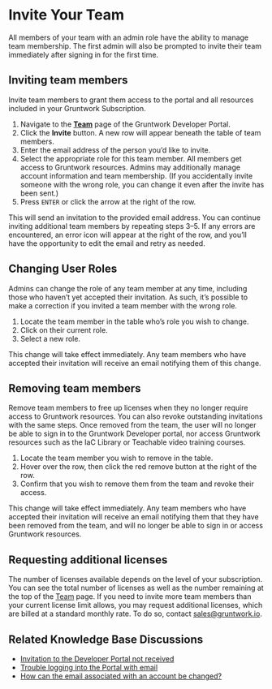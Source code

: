 # Invite Your Team

All members of your team with an admin role have the ability to manage team membership. The first admin will also be prompted to invite their team immediately after signing in for the first time.


## Inviting team members

Invite team members to grant them access to the portal and all resources included in your Gruntwork Subscription.

1. Navigate to the **[Team](https://app.gruntwork.io/team)** page of the Gruntwork Developer Portal.
2. Click the **Invite** button. A new row will appear beneath the table of team members.
3. Enter the email address of the person you’d like to invite.
4. Select the appropriate role for this team member. All members get access to Gruntwork resources. Admins may additionally manage account information and team membership. (If you accidentally invite someone with the wrong role, you can change it even after the invite has been sent.)
5. Press `ENTER` or click the arrow at the right of the row.

This will send an invitation to the provided email address. You can continue inviting additional team members by repeating steps 3–5. If any errors are encountered, an error icon will appear at the right of the row, and you’ll have the opportunity to edit the email and retry as needed.

## Changing User Roles

Admins can change the role of any team member at any time, including those who haven’t yet accepted their invitation. As such, it’s possible to make a correction if you invited a team member with the wrong role.

1. Locate the team member in the table who’s role you wish to change.
2. Click on their current role.
3. Select a new role.

This change will take effect immediately. Any team members who have accepted their invitation will receive an email notifying them of this change.

## Removing team members

Remove team members to free up licenses when they no longer require access to Gruntwork resources. You can also revoke outstanding invitations with the same steps. Once removed from the team, the user will no longer be able to sign in to the Gruntwork Developer portal, nor access Gruntwork resources such as the IaC Library or Teachable video training courses.

1. Locate the team member you wish to remove in the table.
2. Hover over the row, then click the red remove button at the right of the row.
3. Confirm that you wish to remove them from the team and revoke their access.

This change will take effect immediately. Any team members who have accepted their invitation will receive an email notifying them that they have been removed from the team, and will no longer be able to sign in or access Gruntwork resources.


## Requesting additional licenses

The number of licenses available depends on the level of your subscription. You can see the total number of licenses as well as the number remaining at the top of the [Team](https://app.gruntwork.io/team) page. If you need to invite more team members than your current license limit allows, you may request additional licenses, which are billed at a standard monthly rate. To do so, contact sales@gruntwork.io.

## Related Knowledge Base Discussions

- [Invitation to the Developer Portal not received](https://github.com/orgs/gruntwork-io/discussions/716)
- [Trouble logging into the Portal with email](https://github.com/orgs/gruntwork-io/discussions/395)
- [How can the email associated with an account be changed?](https://github.com/orgs/gruntwork-io/discussions/714)
